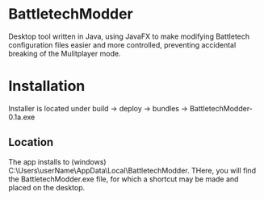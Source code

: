 # BattletechModder
Desktop tool written in Java, using JavaFX to make modifying Battletech configuration files easier and more controlled, preventing accidental breaking of the Mulitplayer mode.

# Installation
Installer is located under build -> deploy -> bundles -> BattletechModder-0.1a.exe

## Location
The app installs to (windows) C:\Users\userName\AppData\Local\BattletechModder. THere, you will find the BattletechModder.exe file, for which a shortcut may be made and placed on the desktop.
